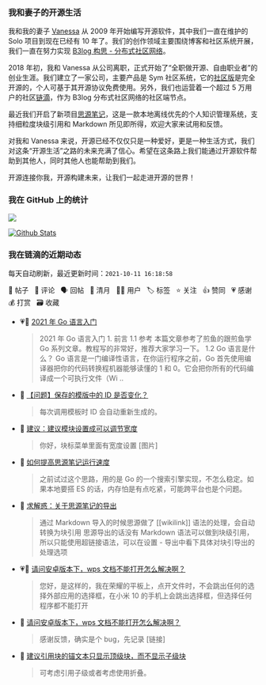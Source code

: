 ### 我和妻子的开源生活

我和我的妻子 [Vanessa](https://github.com/Vanessa219) 从 2009 年开始编写开源软件，其中我们一直在维护的 Solo 项目到现在已经有 10 年了。我们的创作领域主要围绕博客和社区系统开展，我们一直在努力实现 [B3log 构思 - 分布式社区网络](https://ld246.com/article/1546941897596)。

2018 年初，我和 Vanessa 从公司离职，正式开始了“全职做开源、自由职业者”的创业生涯。我们建立了一家公司，主要产品是 Sym 社区系统，它的[社区版](https://github.com/88250/symphony)是完全开源的，个人可基于其开源协议免费使用。另外，我们也运营着一个超过 5 万用户的社区[链滴](https://ld246.com)，作为 B3log 分布式社区网络的社区端节点。

最近我们开启了新项目[思源笔记](https://github.com/siyuan-note/siyuan)，这是一款本地离线优先的个人知识管理系统，支持细粒度块级引用和 Markdown 所见即所得，欢迎大家来试用和反馈。

对我和 Vanessa 来说，开源已经不仅仅只是一种爱好，更是一种生活方式，我们对这条“开源生活”之路的未来充满了信心。希望在这条路上我们能通过开源软件帮助到其他人，同时其他人也能帮助到我们。

开源连接你我，开源构建未来，让我们一起走进开源的世界！

### 我在 GitHub 上的统计

<a title="Hits" target="_blank" href="https://github.com/88250/88250"><img src="https://hits.b3log.org/88250/88250.svg"></a>

[![Github Stats](https://github-readme-stats.vercel.app/api?username=88250&theme=tokyonight&show_icons=true)](https://github.com/88250)

<!--events start -->

### 我在链滴的近期动态

每天自动刷新，最近更新时间：`2021-10-11 16:18:58`

📝 帖子 &nbsp; 💬 评论 &nbsp; 🗣 回帖 &nbsp; 🌙 清月 &nbsp; 👨‍💻 用户 &nbsp; 🏷️ 标签 &nbsp; ⭐️ 关注 &nbsp; 👍 赞同 &nbsp; 💗 感谢 &nbsp; 💰 打赏 &nbsp; 🗃 收藏

* 💗📝 [2021 年 Go 语言入门](https://ld246.com/article/1633932206163)

  > 2021 年 Go 语言入门 1. 前言 1.1 参考 本篇文章参考了煎鱼的跟煎鱼学 Go 系列文章。教程写的非常好，推荐大家学习一下。 1.2 Go 语言是什么？ Go 语言是一门编译性语言，在你运行程序之前，Go 首先使用编译器把你的代码转换程机器能够读懂的 1 和 0。它会把你所有的代码编译成一个可执行文件（Wi ..
* 💬 [【问题】保存的模版中的 ID 是否变化？](https://ld246.com/article/1633928331952/comment/1633934623829#comments)

  > 每次调用模板时 ID 会自动重新生成的。
* 💬 [建议：建议模块设置成可以调节宽度](https://ld246.com/article/1633923383641/comment/1633923976691#comments)

  > 你好，块标菜单里面有宽度设置 [图片]
* 💬 [如何提高思源笔记运行速度](https://ld246.com/article/1630053158109/comment/1633923471980#comments)

  > 之前试过这个思路，用的是 Go 的一个搜索引擎实现，不怎么稳定。如果本地要搭 ES 的话，内存怕是有点吃紧，可能跨平台也是个问题。
* 💬 [求解惑：关于思源笔记的导出](https://ld246.com/article/1633917643793/comment/1633923294661#comments)

  > 通过 Markdown 导入的时候思源做了 [[wikilink]] 语法的处理，会自动转换为块引用 思源导出的话没有 Markdown 语法可以做到块级引用，所以只能使用超链接语法，可以在设置 - 导出中看下具体对块引导出的处理选项
* 💗💬 [请问安卓版本下，wps 文档不能打开怎么解决啊？](https://ld246.com/article/1633876708754/comment/1633912337331#comments)

  > 您好，是这样的，我在荣耀的平板上，点开文件时，不会跳出任何的选择外部应用的选择框，在小米 10 的手机上会跳出选择框，但选择任何程序都不能打开
* 💬 [请问安卓版本下，wps 文档不能打开怎么解决啊？](https://ld246.com/article/1633876708754/comment/1633915917703#comments)

  > 感谢反馈，确实是个 bug，先记录 [链接]
* 💬 [建议引用块的锚文本只显示顶级块，而不显示子级块](https://ld246.com/article/1633905030784/comment/1633914852197#comments)

  > 可考虑引用子级或者考虑使用折叠。


<!--events end -->
